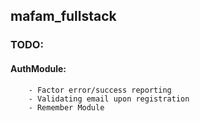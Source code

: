 ## mafam_fullstack

### TODO:
#### AuthModule:
        - Factor error/success reporting
        - Validating email upon registration
        - Remember Module